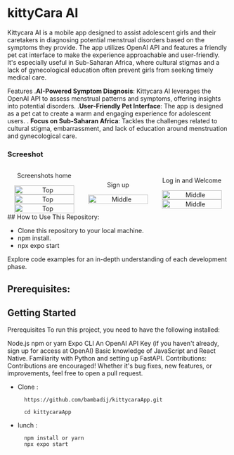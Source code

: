 # kittyCara AI
Kittycara AI is a mobile app designed to assist adolescent girls and their caretakers in diagnosing potential menstrual disorders based on the symptoms they provide. The app utilizes OpenAI API and features a friendly pet cat interface to make the experience approachable and user-friendly. It's especially useful in Sub-Saharan Africa, where cultural stigmas and a lack of gynecological education often prevent girls from seeking timely medical care.

Features
.**AI-Powered Symptom Diagnosis**: Kittycara AI leverages the OpenAI API to assess menstrual patterns and symptoms, offering insights into potential disorders.
.**User-Friendly Pet Interface**: The app is designed as a pet cat to create a warm and engaging experience for adolescent users.
. **Focus on Sub-Saharan Africa**: Tackles the challenges related to cultural stigma, embarrassment, and lack of education around menstruation and gynecological care.

### Screeshot

<div style="display: flex; align-items: center;">
    <div style="flex: 33.33%; text-align: center;">
        <p>Screenshots home</p>
        <img src="images/10.jpeg" alt="Top" width="90%"/>
        <img src="images/11.jpeg" alt="Top" width="90%"/>
        <img src="images/2.jpeg" alt="Top" width="90%"/>
    </div>
    <div style="flex: 33.33%; text-align: center;">
        <p>Sign up</p>
        <img src="images/4.jpeg" alt="Middle" width="90%"/>
        </div>
    <div style="flex: 33.33%; text-align: center;">
        <p>Log in and Welcome</p>
        <img src="images/51.jpeg" alt="Middle" width="90%"/>
        <img src="images/5.jpeg" alt="Middle" width="90%"/>
        </div>
</div>
## How to Use This Repository:

- Clone this repository to your local machine.
- npm install.
- npx expo start

Explore code examples for an in-depth understanding of each development phase.

## Prerequisites:
## Getting Started
Prerequisites
To run this project, you need to have the following installed:

Node.js
npm or yarn
Expo CLI
An OpenAI API Key (if you haven't already, sign up for access at OpenAI)
Basic knowledge of JavaScript and React Native.
Familiarity with Python and setting up FastAPI.
Contributions:
Contributions are encouraged! Whether it's bug fixes, new features, or improvements, feel free to open a pull request.

- Clone :

        https://github.com/bambadij/kittycaraApp.git
        
        cd kittycaraApp

- lunch : 

        npm install or yarn
        npx expo start
